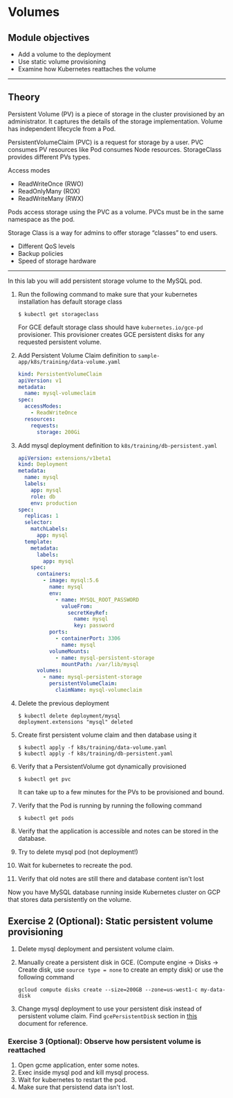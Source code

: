 Volumes
=======

Module objectives
-----------------

- Add a volume to the deployment
- Use static volume provisioning
- Examine how Kubernetes reattaches the volume

---

Theory
------

Persistent Volume (PV) is a piece of storage in the cluster provisioned by an administrator. It captures the details of the storage implementation. Volume has independent lifecycle from a Pod.

PersistentVolumeClaim (PVC) is a request for storage by a user. PVC consumes PV resources like Pod consumes Node resources. StorageClass provides different PVs types.

Access modes

- ReadWriteOnce (RWO)
- ReadOnlyMany (ROX)
- ReadWriteMany (RWX)

Pods access storage using the PVC as a volume. PVCs must be in the same namespace as the pod.

Storage Class is a way for admins to offer storage “classes” to end users.

- Different QoS levels
- Backup policies
- Speed of storage hardware

---

In this lab you will add persistent storage volume to the MySQL pod.

1. Run the following command to make sure that your kubernetes installation has default storage class

    ```
    $ kubectl get storageclass
    ```

    For GCE default storage class should have `kubernetes.io/gce-pd` provisioner. This provisioner creates GCE persistent disks for any requested persistent volume.

1. Add Persistent Volume Claim definition to `sample-app/k8s/training/data-volume.yaml`

    ```yaml
    kind: PersistentVolumeClaim
    apiVersion: v1
    metadata:
      name: mysql-volumeclaim
    spec:
      accessModes:
        - ReadWriteOnce
      resources:
        requests:
          storage: 200Gi
    ```

1. Add mysql deployment definition to `k8s/training/db-persistent.yaml`

    ```yaml
    apiVersion: extensions/v1beta1
    kind: Deployment
    metadata:
      name: mysql
      labels:
        app: mysql
        role: db
        env: production
    spec:
      replicas: 1
      selector:
        matchLabels:
          app: mysql
      template:
        metadata:
          labels:
            app: mysql
        spec:
          containers:
            - image: mysql:5.6
              name: mysql
              env:
                - name: MYSQL_ROOT_PASSWORD
                  valueFrom:
                    secretKeyRef:
                      name: mysql
                      key: password
              ports:
                - containerPort: 3306
                  name: mysql
              volumeMounts:
                - name: mysql-persistent-storage
                  mountPath: /var/lib/mysql
          volumes:
            - name: mysql-persistent-storage
              persistentVolumeClaim:
                claimName: mysql-volumeclaim
    ```

1. Delete the previous deployment

    ```
    $ kubectl delete deployment/mysql
    deployment.extensions "mysql" deleted
    ```

1. Create first persistent volume claim and then database using it

    ```
    $ kubectl apply -f k8s/training/data-volume.yaml
    $ kubectl apply -f k8s/training/db-persistent.yaml
    ```

1. Verify that a PersistentVolume got dynamically provisioned

    ```
    $ kubectl get pvc
    ```

    It can take up to a few minutes for the PVs to be provisioned and bound.

1. Verify that the Pod is running by running the following command

    ```
    $ kubectl get pods
    ```

1. Verify that the application is accessible and notes can be stored in the database.

1. Try to delete mysql pod (not deployment!)

1. Wait for kubernetes to recreate the pod.

1. Verify that old notes are still there and database content isn't lost

Now you have MySQL database running inside Kubernetes cluster on GCP that stores data persistently on the volume.

Exercise 2 (Optional): Static persistent volume provisioning
------------------------------------------------------------

1. Delete mysql deployment and persistent volume claim.
1. Manually create a persistent disk in GCE. (Compute engine -> Disks -> Create disk, use `source type = none` to create an empty disk) or use the following command

    ```
    gcloud compute disks create --size=200GB --zone=us-west1-c my-data-disk
    ```

1. Change mysql deployment to use your persistent disk instead of persistent volume claim. Find `gcePersistentDisk` section in [this](https://kubernetes.io/docs/concepts/storage/volumes/) document for reference.

### Exercise 3 (Optional): Observe how persistent volume is reattached

1. Open gcme application, enter some notes.
1. Exec inside mysql pod and kill mysql process.
1. Wait for kubernetes to restart the pod.
1. Make sure that persistend data isn't lost.
